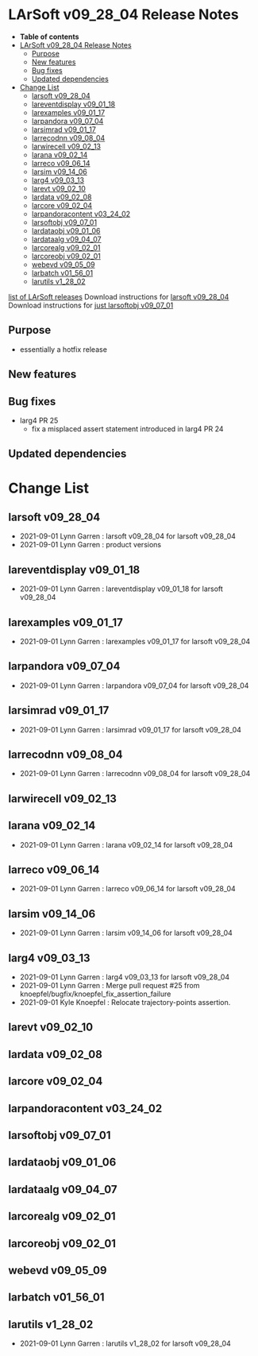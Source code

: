 LArSoft v09_28_04 Release Notes
======================================================================

-   **Table of contents**
-   [LArSoft v09_28_04 Release Notes](#LArSoft-v09_28_04-Release-Notes)
    -   [Purpose](#Purpose)
    -   [New features](#New-features)
    -   [Bug fixes](#Bug-fixes)
    -   [Updated dependencies](#Updated-dependencies)
-   [Change List](#Change-List)
    -   [larsoft v09_28_04](#larsoft-v09_28_04)
    -   [lareventdisplay v09_01_18](#lareventdisplay-v09_01_18)
    -   [larexamples v09_01_17](#larexamples-v09_01_17)
    -   [larpandora v09_07_04](#larpandora-v09_07_04)
    -   [larsimrad v09_01_17](#larsimrad-v09_01_17)
    -   [larrecodnn v09_08_04](#larrecodnn-v09_08_04)
    -   [larwirecell v09_02_13](#larwirecell-v09_02_13)
    -   [larana v09_02_14](#larana-v09_02_14)
    -   [larreco v09_06_14](#larreco-v09_06_14)
    -   [larsim v09_14_06](#larsim-v09_14_06)
    -   [larg4 v09_03_13](#larg4-v09_03_13)
    -   [larevt v09_02_10](#larevt-v09_02_10)
    -   [lardata v09_02_08](#lardata-v09_02_08)
    -   [larcore v09_02_04](#larcore-v09_02_04)
    -   [larpandoracontent v03_24_02](#larpandoracontent-v03_24_02)
    -   [larsoftobj v09_07_01](#larsoftobj-v09_07_01)
    -   [lardataobj v09_01_06](#lardataobj-v09_01_06)
    -   [lardataalg v09_04_07](#lardataalg-v09_04_07)
    -   [larcorealg v09_02_01](#larcorealg-v09_02_01)
    -   [larcoreobj v09_02_01](#larcoreobj-v09_02_01)
    -   [webevd v09_05_09](#webevd-v09_05_09)
    -   [larbatch v01_56_01](#larbatch-v01_56_01)
    -   [larutils v1_28_02](#larutils-v1_28_02)

[list of LArSoft releases](LArSoft_release_list)
Download instructions for [larsoft v09_28_04](http://scisoft.fnal.gov/scisoft/bundles/larsoft/v09_28_04/larsoft-v09_28_04.html)
Download instructions for [just larsoftobj v09_07_01](http://scisoft.fnal.gov/scisoft/bundles/larsoftobj/v09_07_01/larsoftobj-v09_07_01.html)

Purpose
--------------------

-   essentially a hotfix release

New features
------------------------------

Bug fixes
------------------------

-   larg4 PR 25
    -   fix a misplaced assert statement introduced in larg4 PR 24

Updated dependencies
----------------------------------------------

Change List
============================

larsoft v09_28_04
------------------------------------------

-   2021-09-01 Lynn Garren : larsoft v09_28_04 for larsoft v09_28_04
-   2021-09-01 Lynn Garren : product versions

lareventdisplay v09_01_18
----------------------------------------------------------

-   2021-09-01 Lynn Garren : lareventdisplay v09_01_18 for larsoft v09_28_04

larexamples v09_01_17
--------------------------------------------------

-   2021-09-01 Lynn Garren : larexamples v09_01_17 for larsoft v09_28_04

larpandora v09_07_04
------------------------------------------------

-   2021-09-01 Lynn Garren : larpandora v09_07_04 for larsoft v09_28_04

larsimrad v09_01_17
----------------------------------------------

-   2021-09-01 Lynn Garren : larsimrad v09_01_17 for larsoft v09_28_04

larrecodnn v09_08_04
------------------------------------------------

-   2021-09-01 Lynn Garren : larrecodnn v09_08_04 for larsoft v09_28_04

larwirecell v09_02_13
--------------------------------------------------

larana v09_02_14
----------------------------------------

-   2021-09-01 Lynn Garren : larana v09_02_14 for larsoft v09_28_04

larreco v09_06_14
------------------------------------------

-   2021-09-01 Lynn Garren : larreco v09_06_14 for larsoft v09_28_04

larsim v09_14_06
----------------------------------------

-   2021-09-01 Lynn Garren : larsim v09_14_06 for larsoft v09_28_04

larg4 v09_03_13
--------------------------------------

-   2021-09-01 Lynn Garren : larg4 v09_03_13 for larsoft v09_28_04
-   2021-09-01 Lynn Garren : Merge pull request \#25 from knoepfel/bugfix/knoepfel_fix_assertion_failure
-   2021-09-01 Kyle Knoepfel : Relocate trajectory-points assertion.

larevt v09_02_10
----------------------------------------

lardata v09_02_08
------------------------------------------

larcore v09_02_04
------------------------------------------

larpandoracontent v03_24_02
--------------------------------------------------------------

larsoftobj v09_07_01
------------------------------------------------

lardataobj v09_01_06
------------------------------------------------

lardataalg v09_04_07
------------------------------------------------

larcorealg v09_02_01
------------------------------------------------

larcoreobj v09_02_01
------------------------------------------------

webevd v09_05_09
----------------------------------------

larbatch v01_56_01
--------------------------------------------

larutils v1_28_02
------------------------------------------

-   2021-09-01 Lynn Garren : larutils v1_28_02 for larsoft v09_28_04
